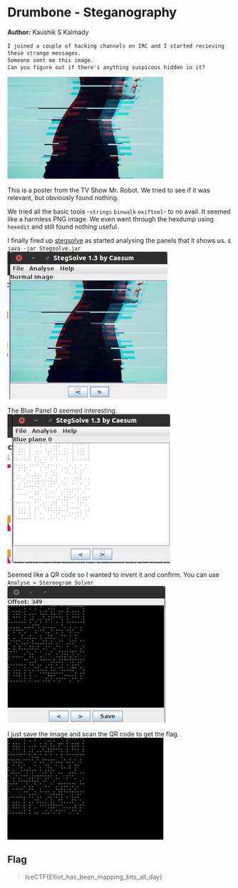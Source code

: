 # Drumbone - Steganography

**Author:** Kaushik S Kalmady

```
I joined a couple of hacking channels on IRC and I started recieving these strange messages. 
Someone sent me this image.
Can you figure out if there's anything suspicous hidden in it?
```
![drumbone](drumbone.png)

This is a poster from the TV Show Mr. Robot. We tried to see if it was relevant, but obviously found nothing.

We tried all the basic tools -`strings` `binwalk` `exiftool`- to no avail. It seemed like a harmless PNG image.
We even went through the hexdump using `hexedit` and still found nothing useful.

I finally fired up [stegsolve](https://www.wechall.net/forum/show/thread/527/Stegsolve_1.3/page-1) as started analysing the panels that it shows us.
`$ java -jar Stegsolve.jar`
![drumbone-1](drumbone-1.png)

The Blue Panel 0 seemed interesting.
![drumbone-2](drumbone-2.png)

Seemed like a QR code so I wanted to invert it and confirm. You can use `Analyse > Stereogram Solver`
![drumbone-3](drumbone-3.png)

I just save the image and scan the QR code to get the flag.
![qr](qr.bmp)

## Flag
> IceCTF{Elliot_has_been_mapping_bits_all_day}

